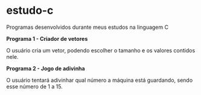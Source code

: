 # estudo-c
Programas desenvolvidos durante meus estudos na linguagem C
<p><b>Programa 1 - Criador de vetores</b></p>
O usuário cria um vetor, podendo escolher o tamanho e os valores contidos nele.
<p><b>Programa 2 - Jogo de adivinha</b></p>
O usuário tentará adivinhar qual número a máquina está guardando, sendo esse número de 1 a 15.
